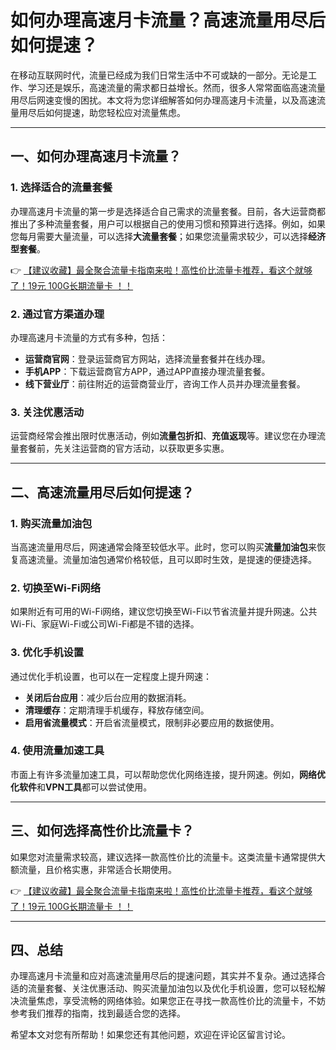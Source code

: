 # 如何办理高速月卡流量？高速流量用尽后如何提速？

在移动互联网时代，流量已经成为我们日常生活中不可或缺的一部分。无论是工作、学习还是娱乐，高速流量的需求都日益增长。然而，很多人常常面临高速流量用尽后网速变慢的困扰。本文将为您详细解答如何办理高速月卡流量，以及高速流量用尽后如何提速，助您轻松应对流量焦虑。

---

## 一、如何办理高速月卡流量？

### 1. 选择适合的流量套餐
办理高速月卡流量的第一步是选择适合自己需求的流量套餐。目前，各大运营商都推出了多种流量套餐，用户可以根据自己的使用习惯和预算进行选择。例如，如果您每月需要大量流量，可以选择**大流量套餐**；如果您流量需求较少，可以选择**经济型套餐**。

👉 [【建议收藏】最全聚合流量卡指南来啦！高性价比流量卡推荐，看这个就够了！19元 100G长期流量卡 ！！](https://bit.ly/Liuliangka)

### 2. 通过官方渠道办理
办理高速月卡流量的方式有多种，包括：
- **运营商官网**：登录运营商官方网站，选择流量套餐并在线办理。
- **手机APP**：下载运营商官方APP，通过APP直接办理流量套餐。
- **线下营业厅**：前往附近的运营商营业厅，咨询工作人员并办理流量套餐。

### 3. 关注优惠活动
运营商经常会推出限时优惠活动，例如**流量包折扣**、**充值返现**等。建议您在办理流量套餐前，先关注运营商的官方活动，以获取更多实惠。

---

## 二、高速流量用尽后如何提速？

### 1. 购买流量加油包
当高速流量用尽后，网速通常会降至较低水平。此时，您可以购买**流量加油包**来恢复高速流量。流量加油包通常价格较低，且可以即时生效，是提速的便捷选择。

### 2. 切换至Wi-Fi网络
如果附近有可用的Wi-Fi网络，建议您切换至Wi-Fi以节省流量并提升网速。公共Wi-Fi、家庭Wi-Fi或公司Wi-Fi都是不错的选择。

### 3. 优化手机设置
通过优化手机设置，也可以在一定程度上提升网速：
- **关闭后台应用**：减少后台应用的数据消耗。
- **清理缓存**：定期清理手机缓存，释放存储空间。
- **启用省流量模式**：开启省流量模式，限制非必要应用的数据使用。

### 4. 使用流量加速工具
市面上有许多流量加速工具，可以帮助您优化网络连接，提升网速。例如，**网络优化软件**和**VPN工具**都可以尝试使用。

---

## 三、如何选择高性价比流量卡？

如果您对流量需求较高，建议选择一款高性价比的流量卡。这类流量卡通常提供大额流量，且价格实惠，非常适合长期使用。

👉 [【建议收藏】最全聚合流量卡指南来啦！高性价比流量卡推荐，看这个就够了！19元 100G长期流量卡 ！！](https://bit.ly/Liuliangka)

---

## 四、总结

办理高速月卡流量和应对高速流量用尽后的提速问题，其实并不复杂。通过选择合适的流量套餐、关注优惠活动、购买流量加油包以及优化手机设置，您可以轻松解决流量焦虑，享受流畅的网络体验。如果您正在寻找一款高性价比的流量卡，不妨参考我们推荐的指南，找到最适合您的选择。

希望本文对您有所帮助！如果您还有其他问题，欢迎在评论区留言讨论。
